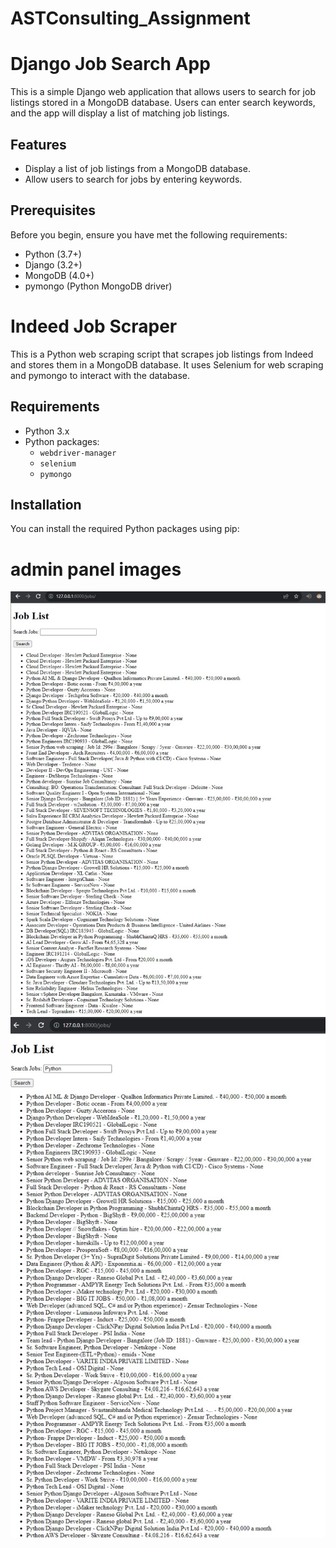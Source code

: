 # ASTConsulting_Assignment
# Django Job Search App

This is a simple Django web application that allows users to search for job listings stored in a MongoDB database. Users can enter search keywords, and the app will display a list of matching job listings.

## Features

- Display a list of job listings from a MongoDB database.
- Allow users to search for jobs by entering keywords.

## Prerequisites

Before you begin, ensure you have met the following requirements:

- Python (3.7+)
- Django (3.2+)
- MongoDB (4.0+)
- pymongo (Python MongoDB driver)

# Indeed Job Scraper

This is a Python web scraping script that scrapes job listings from Indeed and stores them in a MongoDB database. It uses Selenium for web scraping and pymongo to interact with the database.

## Requirements

- Python 3.x
- Python packages:
  - `webdriver-manager`
  - `selenium`
  - `pymongo`

## Installation

You can install the required Python packages using pip:

# admin panel images
![Listed Images](Django-admin/img/admin.jpg)
![Listed Images](Django-admin/img/admin1.jpg)

